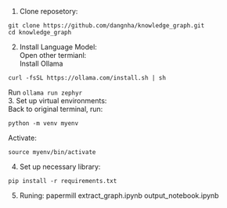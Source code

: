 1. Clone reposetory:  
```
git clone https://github.com/dangnha/knowledge_graph.git
cd knowledge_graph
```
2. Install Language Model:  
Open other termianl:  
Install Ollama 
```
curl -fsSL https://ollama.com/install.sh | sh
```
Run ```ollama run zephyr```  
3. Set up virtual environments:  
Back to original terminal, run:
```
python -m venv myenv
```   
Activate: 
```
source myenv/bin/activate
```
4. Set up necessary library:  
```
pip install -r requirements.txt
```
5. Runing:
papermill extract_graph.ipynb output_notebook.ipynb

